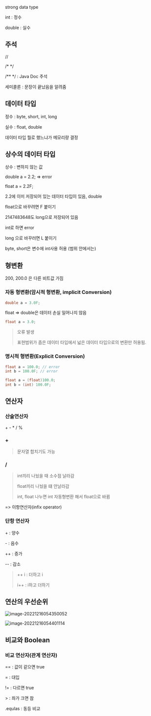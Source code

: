 strong data type

int : 정수

double : 실수



## 주석

//

/* */

/** */	: Java Doc 주석



세미콜론 : 문장이 끝났음을 알려줌



## 데이터 타입

정수 : byte, short, int, long

실수 : float, double

 데이터 타입 뭘로 했느냐가 메모리량 결정



## 상수의 데이터 타입

상수 : 변하지 않는 값

double a = 2.2; => error

float a = 2.2F;

2.2에 이미 저장되어 있는 데이터 타입이 있음, double

float으로 바꾸려면 F 붙이기



2147483648도 long으로 저장되어 있음

int로 하면 error

long 으로 바꾸러면 L 붙이기



byte, short은 변수에 int사용 허용 (범위 안에서는)



## 형변환

200, 200.0 은 다른 비트값 가짐

### 자동 형변환(암시적 형변환, implicit Conversion)

```java
double a = 3.0F;
```

float => double은 데이터 손실 일어나지 않음



```java
float a = 3.0;
```

> 오류 발생
>
> 표현범위가 좁은 데이터 타입에서 넓은 데이터 타입으로의 변환만 허용됨.



### 명시적 형변환(Explicit Conversion)

```java
float a = 100.0; // error
int b = 100.0F; // error
```

```java
float a = (float)100.0;
int b = (int) 100.0F;
```



## 연산자

### 산술연산자

\+ - * / %

### +

> 문자열 합치기도 가능

### /

> int끼리 나눴을 때 소수점 날라감
>
> float끼리 나눴을 떄 안날라감
>
> int, float 나누면 int 자동형변환 해서 float으로 바뀜



=> 이항연산자(infix operator)



###  단항 연산자

\+ : 양수

\- : 음수

++ : 증가

-- : 감소

> ++ i : 더하고 i
>
> i++ : i하고 더하기





## 연산의 우선순위

![image-20221216054350052](C:\Users\user\AppData\Roaming\Typora\typora-user-images\image-20221216054350052.png)

![image-20221216054401114](C:\Users\user\AppData\Roaming\Typora\typora-user-images\image-20221216054401114.png)



## 비교와 Boolean

### 비교 연산자(관계 연산자)

== : 값이 같으면 true

= : 대입

!= : 다르면 true

\> : 좌가 크면 참

.equlas : 동등 비교

